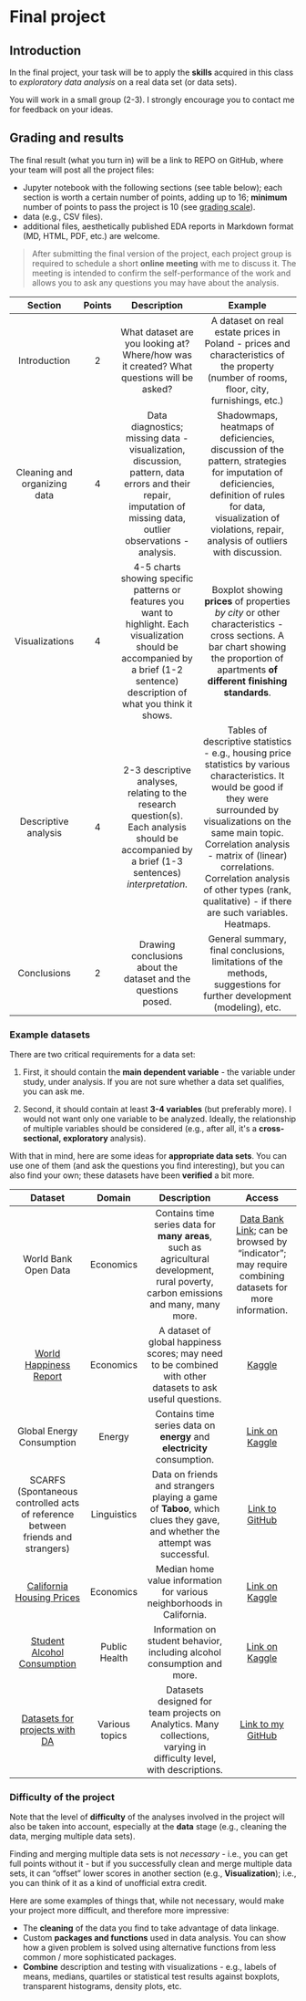 # Final project

## Introduction

In the final project, your task will be to apply the **skills** acquired in this class to *exploratory data analysis* on a real data set (or data sets).

You will work in a small group (2-3). I strongly encourage you to contact me for feedback on your ideas.

## Grading and results

The final result (what you turn in) will be a link to REPO on GitHub, where your team will post all the project files: 

- Jupyter notebook with the following sections (see table below); each section is worth a certain number of points, adding up to 16; **minimum** number of points to pass the project is 10 (see [grading scale](syllabus.md#grading-scale)).
- data (e.g., CSV files).
- additional files, aesthetically published EDA reports in Markdown format (MD, HTML, PDF, etc.) are welcome.

> After submitting the final version of the project, each project group is required to schedule a short **online meeting** with me to discuss it. The meeting is intended to confirm the self-performance of the work and allows you to ask any questions you may have about the analysis.

| Section               | Points | Description                                                                                       | Example                                                                                     |
| :-------------------: | :----: | :---------------------------------------------------------------------------------------------: | :----------------------------------------------------------------------------------------: |
| Introduction          |   2    | What dataset are you looking at? Where/how was it created? What questions will be asked?         | A dataset on real estate prices in Poland - prices and characteristics of the property (number of rooms, floor, city, furnishings, etc.) |
| Cleaning and organizing data |   4    | Data diagnostics; missing data - visualization, discussion, pattern, data errors and their repair, imputation of missing data, outlier observations - analysis. | Shadowmaps, heatmaps of deficiencies, discussion of the pattern, strategies for imputation of deficiencies, definition of rules for data, visualization of violations, repair, analysis of outliers with discussion. |
| Visualizations        |   4    | 4-5 charts showing specific patterns or features you want to highlight. Each visualization should be accompanied by a brief (1-2 sentence) description of what you think it shows. | Boxplot showing **prices** of properties *by city* or other characteristics - cross sections. A bar chart showing the proportion of apartments **of different finishing standards**. |
| Descriptive analysis  |   4    | 2-3 descriptive analyses, relating to the research question(s). Each analysis should be accompanied by a brief (1-3 sentences) *interpretation*. | Tables of descriptive statistics - e.g., housing price statistics by various characteristics. It would be good if they were surrounded by visualizations on the same main topic. Correlation analysis - matrix of (linear) correlations. Correlation analysis of other types (rank, qualitative) - if there are such variables. Heatmaps. |
| Conclusions           |   2    | Drawing conclusions about the dataset and the questions posed.                                   | General summary, final conclusions, limitations of the methods, suggestions for further development (modeling), etc. |


### Example datasets

There are two critical requirements for a data set:

1. First, it should contain the **main dependent variable** - the variable under study, under analysis. If you are not sure whether a data set qualifies, you can ask me.  
2) Second, it should contain at least **3-4 variables** (but preferably more). I would not want only one variable to be analyzed. Ideally, the relationship of multiple variables should be considered (e.g., after all, it's a **cross-sectional, exploratory** analysis). 

With that in mind, here are some ideas for **appropriate data sets**. You can use one of them (and ask the questions you find interesting), but you can also find your own; these datasets have been **verified** a bit more.

| Dataset | Domain | Description | Access |
| :------: | :----: | :----------: | :-------: |
| World Bank Open Data | Economics | Contains time series data for **many areas**, such as agricultural development, rural poverty, carbon emissions and many, many more. | [Data Bank Link](https://data.worldbank.org/); can be browsed by “indicator”; may require combining datasets for more information. |
| [World Happiness Report](https://www.kaggle.com/datasets/ajaypalsinghlo/world-happiness-report-2021) | Economics | A dataset of global happiness scores; may need to be combined with other datasets to ask useful questions. | [Kaggle](https://www.kaggle.com/datasets/ajaypalsinghlo/world-happiness-report-2021) |
| Global Energy Consumption | Energy | Contains time series data on **energy** and **electricity** consumption. | [Link on Kaggle](https://www.kaggle.com/datasets/pralabhpoudel/world-energy-consumption) |
| SCARFS (Spontaneous controlled acts of reference between friends and strangers) | Linguistics | Data on friends and strangers playing a game of **Taboo**, which clues they gave, and whether the attempt was successful. | [Link to GitHub](https://github.com/seantrott/scarfs) |
| [California Housing Prices](https://www.kaggle.com/datasets/camnugent/california-housing-prices) | Economics | Median home value information for various neighborhoods in California. | [Link on Kaggle](https://www.kaggle.com/datasets/camnugent/california-housing-prices) |
| [Student Alcohol Consumption](https://www.kaggle.com/datasets/uciml/student-alcohol-consumption?select=student-por.csv) | Public Health | Information on student behavior, including alcohol consumption and more. | [Link on Kaggle](https://www.kaggle.com/datasets/uciml/student-alcohol-consumption?select=student-por.csv) |
| [Datasets for projects with DA](https://github.com/kflisikowsky/analiza_danych_projekt_zespolowy) | Various topics | Datasets designed for team projects on Analytics. Many collections, varying in difficulty level, with descriptions. | [Link to my GitHub](https://github.com/kflisikowsky/analiza_danych_projekt_zespolowy) |

### Difficulty of the project

Note that the level of **difficulty** of the analyses involved in the project will also be taken into account, especially at the **data** stage (e.g., cleaning the data, merging multiple data sets). 

Finding and merging multiple data sets is not *necessary* - i.e., you can get full points without it - but if you successfully clean and merge multiple data sets, it can “offset” lower scores in another section (e.g., **Visualization**); i.e., you can think of it as a kind of unofficial extra credit.

Here are some examples of things that, while not necessary, would make your project more difficult, and therefore more impressive:

- The **cleaning** of the data you find to take advantage of data linkage.  
- Custom **packages and functions** used in data analysis. You can show how a given problem is solved using alternative functions from less common / more sophisticated packages.
- **Combine** description and testing with visualizations - e.g., labels of means, medians, quartiles or statistical test results against boxplots, transparent histograms, density plots, etc.

